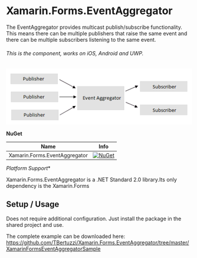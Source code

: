 # Xamarin.Forms.EventAggregator

The EventAggregator provides multicast publish/subscribe functionality. This means there can be multiple publishers that raise the same event and there can be multiple subscribers listening to the same event.

###### This is the component, works on iOS, Android and UWP.

![](https://github.com/TBertuzzi/Xamarin.Forms.EventAggregator/blob/master/Resources/eventAggregator.png?raw=true)

**NuGet**

|Name|Info|
| ------------------- | :------------------: |
|Xamarin.Forms.EventAggregator|[![NuGet](https://buildstats.info/nuget/Xamarin.Forms.EventAggregator)](https://www.nuget.org/packages/Xamarin.Forms.EventAggregator/)|

*Platform Support**

Xamarin.Forms.EventAggregator is a .NET Standard 2.0 library.Its only dependency is the Xamarin.Forms

## Setup / Usage

Does not require additional configuration. Just install the package in the shared project and use.



The complete example can be downloaded here: https://github.com/TBertuzzi/Xamarin.Forms.EventAggregator/tree/master/XamarinFormsEventAggregatorSample
